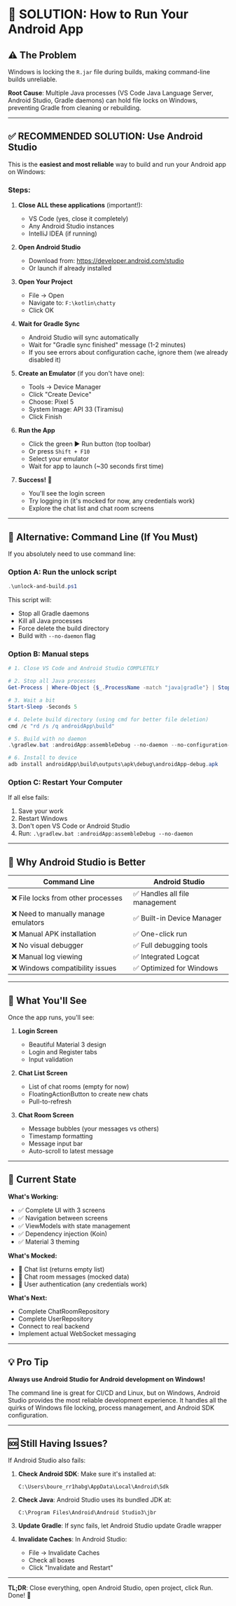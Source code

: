 # 🚀 SOLUTION: How to Run Your Android App

## ⚠️ The Problem
Windows is locking the `R.jar` file during builds, making command-line builds unreliable.

**Root Cause**: Multiple Java processes (VS Code Java Language Server, Android Studio, Gradle daemons) can hold file locks on Windows, preventing Gradle from cleaning or rebuilding.

---

## ✅ **RECOMMENDED SOLUTION: Use Android Studio**

This is the **easiest and most reliable** way to build and run your Android app on Windows:

### Steps:

1. **Close ALL these applications** (important!):
   - VS Code (yes, close it completely)
   - Any Android Studio instances
   - IntelliJ IDEA (if running)

2. **Open Android Studio**
   - Download from: https://developer.android.com/studio
   - Or launch if already installed

3. **Open Your Project**
   - File → Open
   - Navigate to: `F:\kotlin\chatty`
   - Click OK

4. **Wait for Gradle Sync**
   - Android Studio will sync automatically
   - Wait for "Gradle sync finished" message (1-2 minutes)
   - If you see errors about configuration cache, ignore them (we already disabled it)

5. **Create an Emulator** (if you don't have one):
   - Tools → Device Manager
   - Click "Create Device"
   - Choose: Pixel 5
   - System Image: API 33 (Tiramisu)
   - Click Finish

6. **Run the App**
   - Click the green ▶️ Run button (top toolbar)
   - Or press `Shift + F10`
   - Select your emulator
   - Wait for app to launch (~30 seconds first time)

7. **Success!** 🎉
   - You'll see the login screen
   - Try logging in (it's mocked for now, any credentials work)
   - Explore the chat list and chat room screens

---

## 🔧 Alternative: Command Line (If You Must)

If you absolutely need to use command line:

### Option A: Run the unlock script
```powershell
.\unlock-and-build.ps1
```

This script will:
- Stop all Gradle daemons
- Kill all Java processes
- Force delete the build directory
- Build with `--no-daemon` flag

### Option B: Manual steps
```powershell
# 1. Close VS Code and Android Studio COMPLETELY

# 2. Stop all Java processes
Get-Process | Where-Object {$_.ProcessName -match "java|gradle"} | Stop-Process -Force

# 3. Wait a bit
Start-Sleep -Seconds 5

# 4. Delete build directory (using cmd for better file deletion)
cmd /c "rd /s /q androidApp\build"

# 5. Build with no daemon
.\gradlew.bat :androidApp:assembleDebug --no-daemon --no-configuration-cache

# 6. Install to device
adb install androidApp\build\outputs\apk\debug\androidApp-debug.apk
```

### Option C: Restart Your Computer
If all else fails:
1. Save your work
2. Restart Windows
3. Don't open VS Code or Android Studio
4. Run: `.\gradlew.bat :androidApp:assembleDebug --no-daemon`

---

## 🎯 Why Android Studio is Better

| Command Line | Android Studio |
|-------------|----------------|
| ❌ File locks from other processes | ✅ Handles all file management |
| ❌ Need to manually manage emulators | ✅ Built-in Device Manager |
| ❌ Manual APK installation | ✅ One-click run |
| ❌ No visual debugger | ✅ Full debugging tools |
| ❌ Manual log viewing | ✅ Integrated Logcat |
| ❌ Windows compatibility issues | ✅ Optimized for Windows |

---

## 📱 What You'll See

Once the app runs, you'll see:

1. **Login Screen**
   - Beautiful Material 3 design
   - Login and Register tabs
   - Input validation

2. **Chat List Screen**
   - List of chat rooms (empty for now)
   - FloatingActionButton to create new chats
   - Pull-to-refresh

3. **Chat Room Screen**
   - Message bubbles (your messages vs others)
   - Timestamp formatting
   - Message input bar
   - Auto-scroll to latest message

---

## 🐛 Current State

**What's Working:**
- ✅ Complete UI with 3 screens
- ✅ Navigation between screens
- ✅ ViewModels with state management
- ✅ Dependency injection (Koin)
- ✅ Material 3 theming

**What's Mocked:**
- 🔄 Chat list (returns empty list)
- 🔄 Chat room messages (mocked data)
- 🔄 User authentication (any credentials work)

**What's Next:**
- Complete ChatRoomRepository
- Complete UserRepository
- Connect to real backend
- Implement actual WebSocket messaging

---

## 💡 Pro Tip

**Always use Android Studio for Android development on Windows!**

The command line is great for CI/CD and Linux, but on Windows, Android Studio provides the most reliable development experience. It handles all the quirks of Windows file locking, process management, and Android SDK configuration.

---

## 🆘 Still Having Issues?

If Android Studio also fails:

1. **Check Android SDK**: Make sure it's installed at:
   ```
   C:\Users\boure_rr1habg\AppData\Local\Android\Sdk
   ```

2. **Check Java**: Android Studio uses its bundled JDK at:
   ```
   C:\Program Files\Android\Android Studio3\jbr
   ```

3. **Update Gradle**: If sync fails, let Android Studio update Gradle wrapper

4. **Invalidate Caches**: In Android Studio:
   - File → Invalidate Caches
   - Check all boxes
   - Click "Invalidate and Restart"

---

**TL;DR**: Close everything, open Android Studio, open project, click Run. Done! 🚀

